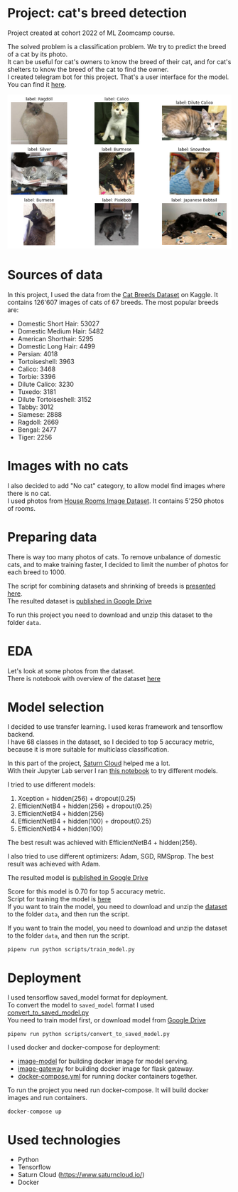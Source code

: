 # Project: cat's breed detection
Project created at cohort 2022 of ML Zoomcamp course.

The solved problem is a classification problem. We try to predict the breed of a cat by its photo.  
It can be useful for cat's owners to know the breed of their cat, and for cat's shelters to know the breed of the cat to find the owner.  
I created telegram bot for this project. That's a user interface for the model. You can find it [here](https://t.me/cat_breed_detection_bot).  

![image](/static/example_breeds.png)

# Sources of data
In this project, I used the data from the [Cat Breeds Dataset](https://www.kaggle.com/datasets/ma7555/cat-breeds-dataset) on Kaggle.
It contains 126'607 images of cats of 67 breeds.
The most popular breeds are:
- Domestic Short Hair: 53027
- Domestic Medium Hair: 5482
- American Shorthair: 5295
- Domestic Long Hair: 4499
- Persian: 4018
- Tortoiseshell: 3963
- Calico: 3468
- Torbie: 3396
- Dilute Calico: 3230
- Tuxedo: 3181
- Dilute Tortoiseshell: 3152
- Tabby: 3012
- Siamese: 2888
- Ragdoll: 2669
- Bengal: 2477
- Tiger: 2256

# Images with no cats
I also decided to add "No cat" category, to allow model find images where there is no cat.    
I used photos from [House Rooms Image Dataset](https://www.kaggle.com/datasets/robinreni/house-rooms-image-dataset). It contains 5'250 photos of rooms.  


# Preparing data

There is way too many photos of cats. To remove unbalance of domestic cats, and to make training faster, I decided to limit the number of photos for each breed to 1000.
  
The script for combining datasets and shrinking of breeds is [presented here](/scripts/prepare_dataset.py).  
The resulted dataset is [published in Google Drive](https://drive.google.com/file/d/1Csr2tC8SZDd___rIibFnI58sXaSkjHMr/view?usp=share_link)  

To run this project you need to download and unzip this dataset to the folder `data`.

# EDA
Let's look at some photos from the dataset.  
There is notebook with overview of the dataset [here](/notebooks/EDA.ipynb)

# Model selection
I decided to use transfer learning. I used keras framework and tensorflow backend.  
I have 68 classes in the dataset, so I decided to top 5 accuracy metric, because it is more suitable for multiclass classification.  

In this part of the project, [Saturn Cloud](https://www.saturncloud.io/) helped me a lot.  
With their Jupyter Lab server I ran [this notebook](/notebooks/model_selection.ipynb) to try different models.

I tried to use different models:
1. Xception + hidden(256) + dropout(0.25)
2. EfficientNetB4  + hidden(256) + dropout(0.25)
3. EfficientNetB4  + hidden(256)
4. EfficientNetB4  + hidden(100) + dropout(0.25)
5. EfficientNetB4  + hidden(100)

The best result was achieved with EfficientNetB4  + hidden(256).  

I also tried to use different optimizers: Adam, SGD, RMSprop. The best result was achieved with Adam.

The resulted model is [published in Google Drive](https://drive.google.com/file/d/1CtAl6MsrqnWzLDMjWiYJasNjSuT2MsLG/view?usp=sharing)  

Score for this model is 0.70 for top 5 accuracy metric.  
Script for training the model is [here](/scripts/train_model.py)  
If you want to train the model, you need to download and unzip the [dataset](https://drive.google.com/file/d/1Csr2tC8SZDd___rIibFnI58sXaSkjHMr/view?usp=share_link)   to the folder `data`, and then run the script.

If you want to train the model, you need to download and unzip the dataset to the folder `data`, and then run the script.
```shell
pipenv run python scripts/train_model.py
```

# Deployment
I used tensorflow saved_model format for deployment.  
To convert the model to `saved_model` format I used [convert_to_saved_model.py](/scripts/convert_to_saved_model.py)  
You need to train model first, or download model from [Google Drive](https://drive.google.com/file/d/1CtAl6MsrqnWzLDMjWiYJasNjSuT2MsLG/view?usp=sharing)
```shell
pipenv run python scripts/convert_to_saved_model.py
```

I used docker and docker-compose for deployment:

- [image-model](/docker/image-model.dockerfile) for building docker image for model serving.
- [image-gateway](/docker/image-gateway.dockerfile) for building docker image for flask gateway.
- [docker-compose.yml](docker-compose.yml) for running docker containers together.

To run the project you need run docker-compose. It will build docker images and run containers.

```shell
docker-compose up
```

# Used technologies

- Python
- Tensorflow
- Saturn Cloud (https://www.saturncloud.io/)
- Docker
